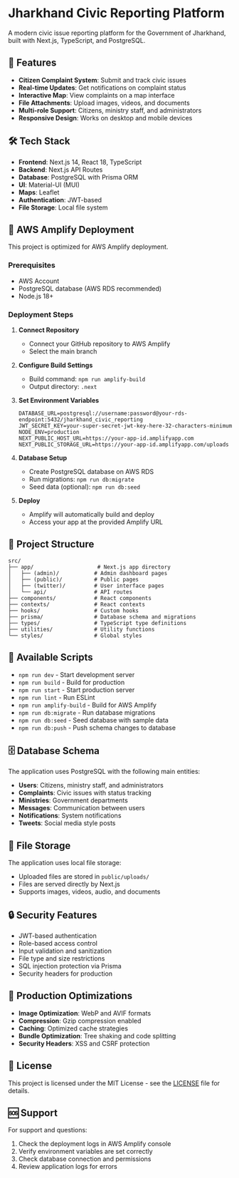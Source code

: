 # Jharkhand Civic Reporting Platform

A modern civic issue reporting platform for the Government of Jharkhand, built with Next.js, TypeScript, and PostgreSQL.

## 🚀 Features

- **Citizen Complaint System**: Submit and track civic issues
- **Real-time Updates**: Get notifications on complaint status
- **Interactive Map**: View complaints on a map interface
- **File Attachments**: Upload images, videos, and documents
- **Multi-role Support**: Citizens, ministry staff, and administrators
- **Responsive Design**: Works on desktop and mobile devices

## 🛠️ Tech Stack

- **Frontend**: Next.js 14, React 18, TypeScript
- **Backend**: Next.js API Routes
- **Database**: PostgreSQL with Prisma ORM
- **UI**: Material-UI (MUI)
- **Maps**: Leaflet
- **Authentication**: JWT-based
- **File Storage**: Local file system

## 🚀 AWS Amplify Deployment

This project is optimized for AWS Amplify deployment.

### Prerequisites

- AWS Account
- PostgreSQL database (AWS RDS recommended)
- Node.js 18+

### Deployment Steps

1. **Connect Repository**
   - Connect your GitHub repository to AWS Amplify
   - Select the main branch

2. **Configure Build Settings**
   - Build command: `npm run amplify-build`
   - Output directory: `.next`

3. **Set Environment Variables**
   ```env
   DATABASE_URL=postgresql://username:password@your-rds-endpoint:5432/jharkhand_civic_reporting
   JWT_SECRET_KEY=your-super-secret-jwt-key-here-32-characters-minimum
   NODE_ENV=production
   NEXT_PUBLIC_HOST_URL=https://your-app-id.amplifyapp.com
   NEXT_PUBLIC_STORAGE_URL=https://your-app-id.amplifyapp.com/uploads
   ```

4. **Database Setup**
   - Create PostgreSQL database on AWS RDS
   - Run migrations: `npm run db:migrate`
   - Seed data (optional): `npm run db:seed`

5. **Deploy**
   - Amplify will automatically build and deploy
   - Access your app at the provided Amplify URL

## 📁 Project Structure

```
src/
├── app/                    # Next.js app directory
│   ├── (admin)/           # Admin dashboard pages
│   ├── (public)/          # Public pages
│   ├── (twitter)/         # User interface pages
│   └── api/               # API routes
├── components/            # React components
├── contexts/              # React contexts
├── hooks/                 # Custom hooks
├── prisma/                # Database schema and migrations
├── types/                 # TypeScript type definitions
├── utilities/             # Utility functions
└── styles/                # Global styles
```

## 🎯 Available Scripts

- `npm run dev` - Start development server
- `npm run build` - Build for production
- `npm run start` - Start production server
- `npm run lint` - Run ESLint
- `npm run amplify-build` - Build for AWS Amplify
- `npm run db:migrate` - Run database migrations
- `npm run db:seed` - Seed database with sample data
- `npm run db:push` - Push schema changes to database

## 🗄️ Database Schema

The application uses PostgreSQL with the following main entities:
- **Users**: Citizens, ministry staff, and administrators
- **Complaints**: Civic issues with status tracking
- **Ministries**: Government departments
- **Messages**: Communication between users
- **Notifications**: System notifications
- **Tweets**: Social media style posts

## 📁 File Storage

The application uses local file storage:
- Uploaded files are stored in `public/uploads/`
- Files are served directly by Next.js
- Supports images, videos, audio, and documents

## 🔒 Security Features

- JWT-based authentication
- Role-based access control
- Input validation and sanitization
- File type and size restrictions
- SQL injection protection via Prisma
- Security headers for production

## 🚀 Production Optimizations

- **Image Optimization**: WebP and AVIF formats
- **Compression**: Gzip compression enabled
- **Caching**: Optimized cache strategies
- **Bundle Optimization**: Tree shaking and code splitting
- **Security Headers**: XSS and CSRF protection

## 📄 License

This project is licensed under the MIT License - see the [LICENSE](LICENSE) file for details.

## 🆘 Support

For support and questions:
1. Check the deployment logs in AWS Amplify console
2. Verify environment variables are set correctly
3. Check database connection and permissions
4. Review application logs for errors